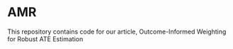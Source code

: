 # AMR
This repository contains code for our article, Outcome-Informed Weighting for Robust ATE Estimation
